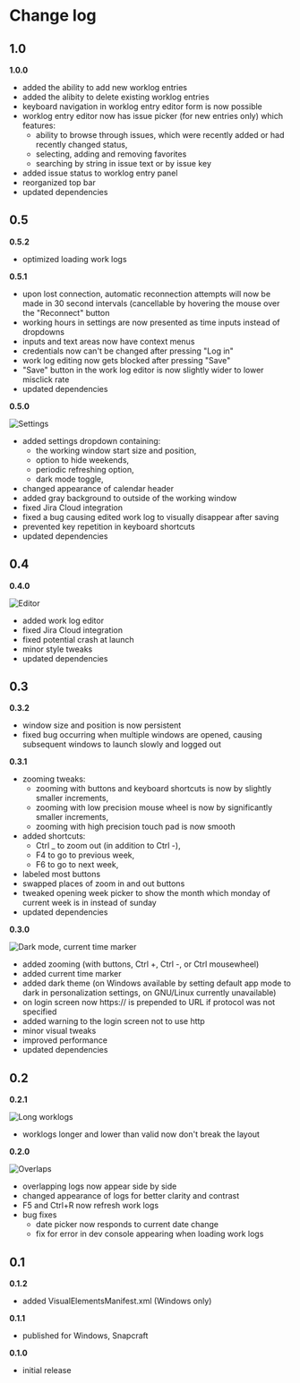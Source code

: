 # Change log

## 1.0

**1.0.0**

- added the ability to add new worklog entries
- added the alibity to delete existing worklog entries
- keyboard navigation in worklog entry editor form is now possible
- worklog entry editor now has issue picker (for new entries only) which features:
  - ability to browse through issues, which were recently added or had recently changed status,
  - selecting, adding and removing favorites
  - searching by string in issue text or by issue key
- added issue status to worklog entry panel
- reorganized top bar
- updated dependencies 

## 0.5

**0.5.2**

- optimized loading work logs

**0.5.1**

- upon lost connection, automatic reconnection attempts will now be made in 30 second intervals (cancellable by hovering
  the mouse over the "Reconnect" button
- working hours in settings are now presented as time inputs instead of dropdowns
- inputs and text areas now have context menus
- credentials now can't be changed after pressing "Log in"
- work log editing now gets blocked after pressing "Save"
- "Save" button in the work log editor is now slightly wider to lower misclick rate
- updated dependencies

**0.5.0**

![Settings](https://raw.githubusercontent.com/piotrmski/plaid/master/changelog-screenshots/settings.png)

- added settings dropdown containing:
  - the working window start size and position,
  - option to hide weekends,
  - periodic refreshing option,
  - dark mode toggle,
- changed appearance of calendar header
- added gray background to outside of the working window
- fixed Jira Cloud integration
- fixed a bug causing edited work log to visually disappear after saving
- prevented key repetition in keyboard shortcuts
- updated dependencies

## 0.4

**0.4.0**

![Editor](https://raw.githubusercontent.com/piotrmski/plaid/master/changelog-screenshots/editor.png)

- added work log editor
- fixed Jira Cloud integration
- fixed potential crash at launch
- minor style tweaks
- updated dependencies

## 0.3

**0.3.2**

- window size and position is now persistent
- fixed bug occurring when multiple windows are opened, causing subsequent windows to launch slowly and logged out

**0.3.1**

- zooming tweaks:
  - zooming with buttons and keyboard shortcuts is now by slightly smaller increments,
  - zooming with low precision mouse wheel is now by significantly smaller increments,
  - zooming with high precision touch pad is now smooth
- added shortcuts:
  - Ctrl _ to zoom out (in addition to Ctrl -),
  - F4 to go to previous week,
  - F6 to go to next week,
- labeled most buttons
- swapped places of zoom in and out buttons
- tweaked opening week picker to show the month which monday of current week is in instead of sunday
- updated dependencies

**0.3.0**

![Dark mode, current time marker](https://raw.githubusercontent.com/piotrmski/plaid/master/changelog-screenshots/0.3.png)

- added zooming (with buttons, Ctrl +, Ctrl -, or Ctrl mousewheel)
- added current time marker
- added dark theme (on Windows available by setting default app mode to dark in personalization settings, on GNU/Linux currently unavailable)
- on login screen now https:// is prepended to URL if protocol was not specified
- added warning to the login screen not to use http
- minor visual tweaks
- improved performance
- updated dependencies

## 0.2

**0.2.1**

![Long worklogs](https://raw.githubusercontent.com/piotrmski/plaid/master/changelog-screenshots/long-logs.png)

- worklogs longer and lower than valid now don't break the layout

**0.2.0**

![Overlaps](https://raw.githubusercontent.com/piotrmski/plaid/master/changelog-screenshots/overlap.png)

- overlapping logs now appear side by side
- changed appearance of logs for better clarity and contrast
- F5 and Ctrl+R now refresh work logs
- bug fixes
  - date picker now responds to current date change
  - fix for error in dev console appearing when loading work logs

## 0.1

**0.1.2**

- added VisualElementsManifest.xml (Windows only)

**0.1.1**

- published for Windows, Snapcraft

**0.1.0**

- initial release
